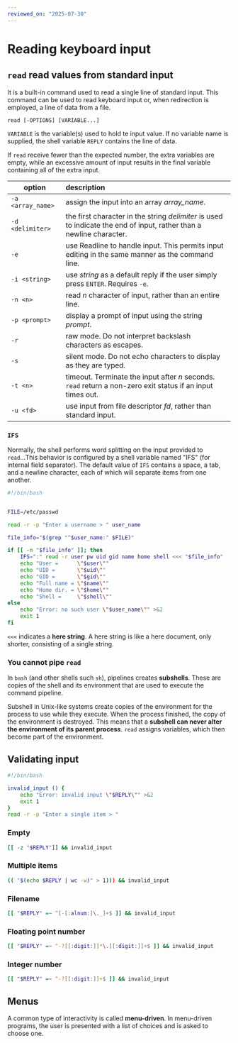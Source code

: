 ```yaml
---
reviewed_on: "2025-07-30"
---
```


# Reading keyboard input

## `read` read values from standard input

It is a built-in command used to read a single line of standard input. This command can be used to read keyboard input or, when redirection is employed, a line of data from a file.

```
read [-OPTIONS] [VARIABLE...]
```

`VARIABLE` is the variable(s) used to hold te input value. If no variable name is supplied, the shell variable `REPLY` contains the line of data.

If `read` receive fewer than the expected number, the extra variables are empty, while an excessive amount of input results in the final variable containing all of the extra input.

| option            | description                                                                                                          |
| ----------------- |:-------------------------------------------------------------------------------------------------------------------- |
| `-a <array_name>` | assign the input into an array *array_name*.                                                                         |
| `-d <delimiter>`  | the first character in the string *delimiter* is used to indicate the end of input, rather than a newline character. |
| `-e`              | use Readline to handle input. This permits input editing in the same manner as the command line.                     |
| `-i <string>`     | use *string* as a default reply if the user simply press `ENTER`. Requires `-e`.                                     |
| `-n <n>`          | read *n* character of input, rather than an entire line.                                                             |
| `-p <prompt>`     | display a prompt of input using the string *prompt*.                                                                 |
| `-r`              | raw mode. Do not interpret backslash characters as escapes.                                                          |
| `-s`              | silent mode. Do not echo characters to display as they are typed.                                                    |
| `-t <n>`          | timeout. Terminate the input after *n* seconds. `read` return a non-zero exit status if an input times out.          |
| `-u <fd>`         | use input from file descriptor *fd*, rather than standard input.                                                     |

### `IFS`

Normally, the shell performs word splitting on the input provided to `read`...This behavior is configured by a shell variable named "IFS" (for internal field separator). The default value of `IFS` contains a space, a tab, and a newline character, each of which will separate items from one another.

```bash
#!/bin/bash


FILE=/etc/passwd

read -r -p "Enter a username > " user_name

file_info="$(grep "^$user_name:" $FILE)"

if [[ -n "$file_info" ]]; then
	IFS=":" read -r user pw uid gid name home shell <<< "$file_info" 
	echo "User =      \"$user\"" 
	echo "UID =       \"$uid\"" 
	echo "GID =       \"$gid\"" 
	echo "Full name = \"$name\"" 
	echo "Home dir. = \"$home\"" 
	echo "Shell =     \"$shell\"" 
else
	echo "Error: no such user \"$user_name\"" >&2
	exit 1
fi
```

`<<<` indicates a **here string**. A here string is like a here document, only shorter, consisting of a single string.

### You cannot pipe `read`

In `bash` (and other shells such `sh`), pipelines creates **subshells**. These are copies of the shell and its environment that are used to execute the command pipeline.

Subshell in Unix-like systems create copies of the environment for the process to use while they execute. When the process finished, the copy of the environment is destroyed. This means that a **subshell can never alter the environment of its parent process**. `read` assigns variables, which then become part of the environment.

## Validating input

```bash
#!/bin/bash 

invalid_input () { 
	echo "Error: invalid input \"$REPLY\"" >&2 
	exit 1 
} 
read -r -p "Enter a single item > " 
```

### Empty

```bash
[[ -z "$REPLY"]] && invalid_input
```

### Multiple items

```bash
(( "$(echo $REPLY | wc -w)" > 1))) && invalid_input
```

### Filename

```bash
[[ "$REPLY" =~ ^[-[:alnum:]\._]+$ ]] && invalid_input
```

### Floating point number

```bash
[[ "$REPLY" =~ ^-?[[:digit:]]*\.[[:digit:]]+$ ]] && invalid_input
```

### Integer number

```bash
[[ "$REPLY" =~ ^-?[[:digit:]]+$ ]] && invalid_input
```

## Menus

A common type of interactivity is called **menu-driven**. In menu-driven programs, the user is presented with a list of choices and is asked to choose one.